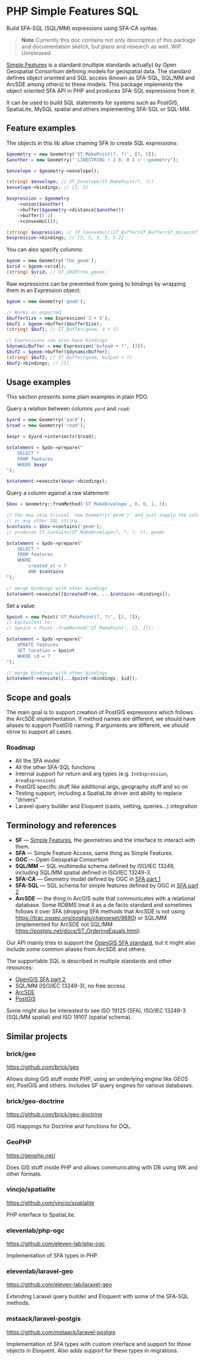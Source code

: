 # PHP Simple Features SQL

Build SFA-SQL (SQL/MM) expressions using SFA-CA syntax.

> **Note**
> Currently this doc contains not only description of this package and
> documentation sketch, but plans and research as well. WIP. Unreleased.

[Simple Features](https://en.wikipedia.org/wiki/Simple_Features) is a standard
(multiple standards actually) by Open Geospatial Consortium defining models for
geospatial data. The standard defines object oriented and SQL access (known as
SFA-SQL, SQL/MM and ArcSDE among others) to these models. This package
implements the object oriented SFA API in PHP and produces SFA-SQL expressions
from it.

It can be used to build SQL statements for systems such as PostGIS,
SpatiaLite, MySQL spatial and others implementing SFA-SQL or SQL-MM.

## Feature examples

The objects in this lib allow chaining SFA to create SQL expressions:

```php
$geometry = new Geometry('ST_MakePoint(?, ?)', [3, 5]);
$another = new Geometry("'LINESTRING ( 2 0, 0 2 )'::geometry");

$envelope = $geometry->envelope();

(string) $envelope; // ST_Envelope(ST_MakePoint(?, ?))
$envelope->bindings; // [3, 5]

$expression = $geometry
	->union($another)
	->buffer($geometry->distance($another))
	->buffer(5.2)
	->convexHull();

(string) $expression; // ST_ConvexHull(ST_Buffer(ST_Buffer(ST_Union(ST_MakePoint(?, ?), 'LINESTRING ( 2 0, 0 2 )'::geometry), ST_Distance(ST_MakePoint(?, ?), ST_MakePoint(1, 1))), ?))
$expression->bindings; // [3, 5, 3, 5, 5.2]
```

You can also specify columns:

```php
$geom = new Geometry('the_geom');
$srid = $geom->srid();
(string) $srid; // ST_SRID(the_geom);
```

Raw expressions can be prevented from going to bindings by wrapping them in an
Expression object:

```php
$geom = new Geometry('geom');

// Works as expected
$bufferSize = new Expression('3 + 5');
$buf1 = $geom->buffer($bufferSize);
(string) $buf1; // ST_Buffer(geom, 3 + 5)

// Expressions can also have bindings
$dynamicBuffer = new Expression('bufpad + ?', [3]);
$buf2 = $geom->buffer($dynamicBuffer);
(string) $buf2; // ST_Buffer(geom, bufpad + ?)
$buf2->bindings; // [3]
```

## Usage examples

This section presents some plain examples in plain PDO.

Query a relation between columns `yard` and `road`:

```php
$yard = new Geometry('yard');
$road = new Geometry('road');

$expr = $yard->intersects($road);

$statement = $pdo->prepare("
	SELECT *
	FROM features
	WHERE $expr
");

$statement->execute($expr->bindings);
```

Query a column against a raw statement:

```php
$box = Geometry::fromMethod('ST_MakeEnvelope', 0, 0, 1, 3);

// You may skip trivial `new Geometry('geom')` and just supply the column name
// or any other SQL string.
$contains = $box->contains('geom');
// produces ST_Contains(ST_MakeEnvelope(?, ?, ?, ?), geom)

$statement = $pdo->prepare("
	SELECT *
	FROM features
	WHERE
		created_at > ? 
		AND $contains
");

// merge bindings with other bindings
$statement->execute([$createdFrom, ...$contains->bindings]);
```

Set a value:

```php
$point = new Point('ST_MakePoint(?, ?)', [2, 7]);
// Equivalent to:
// $point = Point::fromMethod('ST_MakePoint', [2, 7]);

$statement = $pdo->prepare("
	UPDATE features
	SET location = $point
	WHERE id = ?
");

// merge bindings with other bindings
$statement->execute([...$point->bindings, $id]);
```

## Scope and goals

The main goal is to support creation of PostGIS expressions which follows the
ArcSDE implementation. If method names are different, we should have aliases
to support PostGIS naming. If arguments are different, we should strive to
support all cases.

### Roadmap

- All the SFA model
- All the other SFA-SQL functions
- Internal support for return and arg types (e.g. `IntExpression`, `AreaExpression`)
- PostGIS specific stuff like additional args, geography stuff and so on
- Testing support, including a SpatiaLite driver and ability to replace "drivers"
- Laravel query builder and Eloquent (casts, setting, queries...) integration

## Terminology and references

- **SF** — [Simple Features](https://en.wikipedia.org/wiki/Simple_Features),
the geometries and the interface to interact with them.
- **SFA** — Simple Feature Access, same thing as Simple Features.
- **OGC** — Open Geospatial Consortium
- **SQL/MM** — SQL multimedia schema defined by ISO/IEC 13249, including SQL/MM
spatial defined in ISO/IEC 13249-3.
- **SFA-CA** — Geometry model defined by OGC in [SFA part 1](https://www.ogc.org/standards/sfa)
- **SFA-SQL** — SQL schema for simple features defined by OGC in [SFA part 2](https://www.ogc.org/standards/sfs)
- **ArcSDE** — the thing in ArcGIS suite that communicates with a relational
database. Some RDBMS treat it as a de facto standard and sometimes follows it
over SFA (dropping SFA methods that ArcSDE is not using https://trac.osgeo.org/postgis/changeset/8680)
or SQL/MM (implemented for ArcSDE not SQL/MM https://postgis.net/docs/ST_OrderingEquals.html).

Our API mainly tries to support the 
[OpenGIS SFA standard](https://www.ogc.org/standards/sfa), but it might also
include some common aliases from ArcSDE and others.

The supportable SQL is described in multiple standards and other resources:

- [OpenGIS SFA part 2](https://www.ogc.org/standards/sfs)
- SQL/MM (ISO/IEC 13249-3), no free access
- [ArcSDE](https://desktop.arcgis.com/en/arcmap/latest/manage-data/using-sql-with-gdbs/a-quick-tour-of-sql-functions-used-with-st-geometry.htm)
- [PostGIS](https://postgis.net/docs/reference.html)

Some might also be interested to see ISO 19125 (SFA), ISO/IEC 13249-3 (SQL/MM spatial)
and ISO 19107 (spatial schema).

## Similar projects

### brick/geo

https://github.com/brick/geo

Allows doing GIS stuff inside PHP, using an underlying engine like GEOS ext,
PostGIS and others. Includes SF query engines for various databases.

### brick/geo-doctrine

https://github.com/brick/geo-doctrine

GIS mappings for Doctrine and functions for DQL.

### GeoPHP

https://geophp.net/

Does GIS stuff inside PHP and allows communicating with DB using WK and other
formats.

### vincjo/spatialite

https://github.com/vincjo/spatialite

PHP interface to SpatiaLite.

### elevenlab/php-ogc

https://github.com/eleven-lab/php-ogc

Implementation of SFA types in PHP.

### elevenlab/laravel-geo

https://github.com/eleven-lab/laravel-geo

Extending Laravel query builder and Eloquent with some of the SFA-SQL methods.

### mstaack/laravel-postgis

https://github.com/mstaack/laravel-postgis

Implementation of SFA types with custom interface and support for those objects
in Eloquent. Also adds support for these types in migrations.
